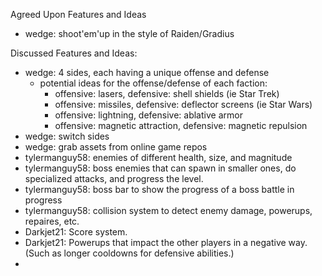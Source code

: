 Agreed Upon Features and Ideas
* wedge: shoot'em'up in the style of Raiden/Gradius

Discussed Features and Ideas:
* wedge: 4 sides, each having a unique offense and defense
  * potential ideas for the offense/defense of each faction:
    * offensive: lasers,              defensive: shell shields (ie Star Trek)
    * offensive: missiles,            defensive: deflector screens (ie Star Wars)
    * offensive: lightning,           defensive: ablative armor
    * offensive: magnetic attraction, defensive: magnetic repulsion
* wedge: switch sides
* wedge: grab assets from online game repos
* tylermanguy58: enemies of different health, size, and magnitude
* tylermanguy58: boss enemies that can spawn in smaller ones, do specialized attacks, and progress the level.
* tylermanguy58: boss bar to show the progress of a boss battle in progress
* tylermanguy58: collision system to detect enemy damage, powerups, repaires, etc.
* Darkjet21: Score system.
* Darkjet21: Powerups that impact the other players in a negative way. (Such as longer cooldowns for defensive abilities.)
* 
